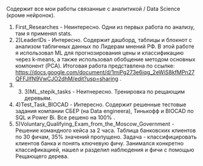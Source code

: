 Содержит все мои работы связанные с аналитикой / Data Science (кроме нейронок).

1) First_Researches - Неинтересно. Одни из первых работа по анализу, там я применял stats.
2) 2)LeaderIDs - Интересно. Содержит дашборд, таблицы и блокнот с анализом табличных данных по Лидерам мнений РФ. В этой работе я использовал ML для прогнозирования цены и классификацию через k-means, а также использовал обобщение методом основных компонент (PCA). Итоговая работа представлена по ссылке: https://docs.google.com/document/d/1miPg273e6iqg_2eWiS8kfMPn27QFFJlfN9VwCJO2dhM/edit?usp=sharing .
3) 3) 3)ML_stepik_tasks - Неитнересно. Тренировка по рещающим деревьям.
4) 4)Test_Task_BIOCAD - Интересно. Содержит решенные тестовые задания компании СБЕР (на Data engineera), Тинькофф и BIOCAD по SQL и Power Bi. Все решено на 100% .
5) 5)Voluntary_Qualifying_Exam_from_the_Moscow_Government - Решение командного кейса за 2 часа. Таблица банковских клиентов по 30 фичам, 35% значений пропущено. Задача - классифицировать клиентов банка и понять ключевую фичу. Занимался конкретно классификацией, нашел и разделил наблюдения и фичи с помощью Рещающего дерева.
